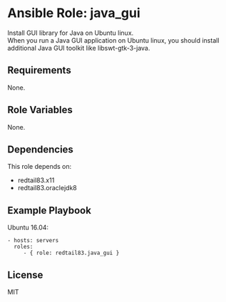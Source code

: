 Ansible Role: java_gui
=========

Install GUI library for Java on Ubuntu linux.  
When you run a Java GUI application on Ubuntu linux, you should install additional Java GUI toolkit like libswt-gtk-3-java.

Requirements
------------

None.

Role Variables
--------------

None.

Dependencies
------------

This role depends on:

* redtail83.x11
* redtail83.oraclejdk8

Example Playbook
----------------

Ubuntu 16.04:

    - hosts: servers
      roles:
         - { role: redtail83.java_gui }

License
-------

MIT
